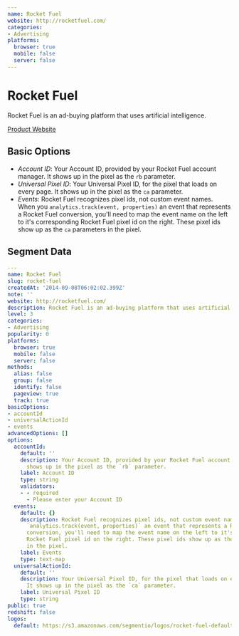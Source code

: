```yaml
---
name: Rocket Fuel
website: http://rocketfuel.com/
categories:
- Advertising
platforms:
  browser: true
  mobile: false
  server: false
---
```


# Rocket Fuel

Rocket Fuel is an ad-buying platform that uses artificial intelligence.

[Product Website](http://rocketfuel.com/)

## Basic Options

- *Account ID*: Your Account ID, provided by your Rocket Fuel account manager. It shows up in the pixel as the `rb` parameter.
- *Universal Pixel ID*: Your Universal Pixel ID, for the pixel that loads on every page. It shows up in the pixel as the `ca` parameter.
- *Events*: Rocket Fuel recognizes pixel ids, not custom event names. When you `analytics.track(event, properties)` an event that represents a Rocket Fuel conversion, you'll need to map the event name on the left to it's corresponding Rocket Fuel pixel id on the right. These pixel ids show up as the `ca` parameters in the pixel.


## Segment Data
```yaml
---
name: Rocket Fuel
slug: rocket-fuel
createdAt: '2014-09-08T06:02:02.399Z'
note: ''
website: http://rocketfuel.com/
description: Rocket Fuel is an ad-buying platform that uses artificial intelligence.
level: 3
categories:
- Advertising
popularity: 0
platforms:
  browser: true
  mobile: false
  server: false
methods:
  alias: false
  group: false
  identify: false
  pageview: true
  track: true
basicOptions:
- accountId
- universalActionId
- events
advancedOptions: []
options:
  accountId:
    default: ''
    description: Your Account ID, provided by your Rocket Fuel account manager. It
      shows up in the pixel as the `rb` parameter.
    label: Account ID
    type: string
    validators:
    - - required
      - Please enter your Account ID
  events:
    default: {}
    description: Rocket Fuel recognizes pixel ids, not custom event names. When you
      `analytics.track(event, properties)` an event that represents a Rocket Fuel
      conversion, you'll need to map the event name on the left to it's corresponding
      Rocket Fuel pixel id on the right. These pixel ids show up as the `ca` parameters
      in the pixel.
    label: Events
    type: text-map
  universalActionId:
    default: ''
    description: Your Universal Pixel ID, for the pixel that loads on every page.
      It shows up in the pixel as the `ca` parameter.
    label: Universal Pixel ID
    type: string
public: true
redshift: false
logos:
  default: https://s3.amazonaws.com/segmentio/logos/rocket-fuel-default.svg

```

